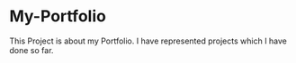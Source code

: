 # My-Portfolio
This Project is about my Portfolio. I have represented projects which I have done so far.
